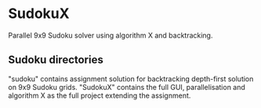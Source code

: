 # SudokuX
Parallel 9x9 Sudoku solver using algorithm X and backtracking.

## Sudoku directories
"sudoku" contains assignment solution for backtracking depth-first solution on 9x9 Sudoku grids. "SudokuX" contains the full GUI, parallelisation and algorithm X as the full project extending the assignment.
